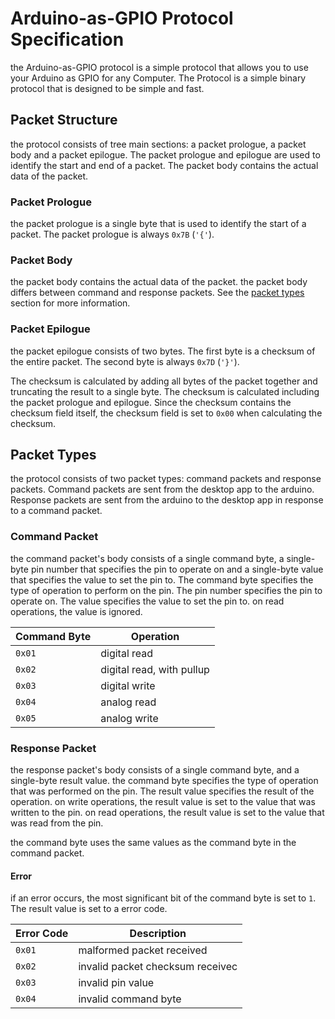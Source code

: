 # Arduino-as-GPIO Protocol Specification

the Arduino-as-GPIO protocol is a simple protocol that allows you to use your Arduino as GPIO for any Computer. The Protocol is a simple binary protocol that is designed to be simple and fast.

## Packet Structure

the protocol consists of tree main sections: a packet prologue, a packet body and a packet epilogue. The packet prologue and epilogue are used to identify the start and end of a packet. The packet body contains the actual data of the packet.

### Packet Prologue

the packet prologue is a single byte that is used to identify the start of a packet. The packet prologue is always `0x7B` (`'{'`).

### Packet Body

the packet body contains the actual data of the packet.
the packet body differs between command and response packets. See the [packet types](#packet-types) section for more information.

### Packet Epilogue

the packet epilogue consists of two bytes. The first byte is a checksum of the entire packet. The second byte is always `0x7D` (`'}'`).

The checksum is calculated by adding all bytes of the packet together and truncating the result to a single byte. The checksum is calculated including the packet prologue and epilogue.
Since the checksum contains the checksum field itself, the checksum field is set to `0x00` when calculating the checksum.

## Packet Types

the protocol consists of two packet types: command packets and response packets. Command packets are sent from the desktop app to the arduino. Response packets are sent from the arduino to the desktop app in response to a command packet.

### Command Packet

the command packet's body consists of a single command byte, a single-byte pin number that specifies the pin to operate on and a single-byte value that specifies the value to set the pin to. The command byte specifies the type of operation to perform on the pin. The pin number specifies the pin to operate on. The value specifies the value to set the pin to.
on read operations, the value is ignored.

| Command Byte | Operation                 |
| ------------ | ------------------------- |
| `0x01`       | digital read              |
| `0x02`       | digital read, with pullup |
| `0x03`       | digital write             |
| `0x04`       | analog read               |
| `0x05`       | analog write              |

### Response Packet

the response packet's body consists of a single command byte, and a single-byte result value.
the command byte specifies the type of operation that was performed on the pin. The result value specifies the result of the operation.
on write operations, the result value is set to the value that was written to the pin.
on read operations, the result value is set to the value that was read from the pin.

the command byte uses the same values as the command byte in the command packet.

#### Error

if an error occurs, the most significant bit of the command byte is set to `1`. The result value is set to a error code.

| Error Code | Description                      |
| ---------- | -------------------------------- |
| `0x01`     | malformed packet received        |
| `0x02`     | invalid packet checksum receivec |
| `0x03`     | invalid pin value                |
| `0x04`     | invalid command byte             |
